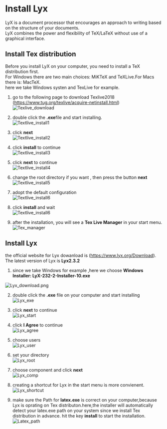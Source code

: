 
# Install Lyx

LyX is a document processor that encourages an approach to writing based on the structure of your documents.  
LyX combines the power and flexibility of TeX/LaTeX without use of a graphical interface.  

## Install Tex distribution  
Before you install LyX on your computer, you need to install a TeX distribution first.  
For Windows there are two main choices: MiKTeX and TeXLive.For Macs there is:  MacTeX.  
here we take Windows systen and TexLive for example.  

1. go to the following page to download Texlive2018 (https://www.tug.org/texlive/acquire-netinstall.html)  
![Texlive_download](Figures/Texlive_download.png)  

2. double click the **.exe**file and start installing.  
![Textlive_install1](Figures/Textlive_install1.png)  

3. click **next**  
![Textlive_install2](Figures/Textlive_install2.png)  

4. click **install** to continue  
![Textlive_install3](Figures/Textlive_install3.png)  

5. click **next** to continue  
![Textlive_install4](Figures/Textlive_install4.png)  

6. change the root directory if you want , then press the button **next**  
![Textlive_install5](Figures/Textlive_install5.png)  

7. adopt the default configuration  
![Textlive_install6](Figures/Textlive_install6.png)  

8. click **install** and wait  
![Textlive_install6](Figures/Textlive_install6.png)  

9. after the installation, you will see a **Tex Live Manager** in your start menu.  
![Tex_manager](Figures/Tex_manager.png)  

## Install Lyx  

the official website for Lyx dowanload is (https://www.lyx.org/Download).  
The latest version of Lyx is **Lyx2.3.2**  
1. since we take Windows for example ,here we choose **Windows Installer: LyX-232-2-Installer-10.exe**  

![Lyx_download.png](Figures/Lyx_download.png)  

2. double click the **.exe** file on your computer and start installing  
![Lyx_exe](Figures/Lyx_exe.png)  

3. click **next** to continue  
![Lyx_start](Figures/Lyx_start.png)  

4. click **I Agree** to continue  
![Lyx_agree](Figures/Lyx_agree.png)  

5. choose users  
![Lyx_user](Figures/Lyx_user.png)

6. set your directory  
![Lyx_root](Figures/Lyx_root.png)  

7. choose component and click **next**  
![Lyx_comp](Figures/Lyx_comp.png)  

8. creating a shortcut for Lyx in the start menu is more convienent.  
![Lyx_shortcut](Figures/Lyx_shortcut.png)  

9. make sure the Path for **latex.exe** is correct on your computer,because Lyx is oprating on Tex distributon.here,the installer will automatically detect your latex.exe path on your system since we install Tex distribution in advance. hit the key **install** to start the installation.  
![Latex_path](Figures/Latex_path.png)

